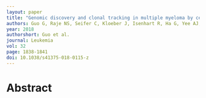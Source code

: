 ```yaml
---
layout: paper
title: "Genomic discovery and clonal tracking in multiple myeloma by cell-free DNA sequencing"
authors: Guo G, Raje NS, Seifer C, Kloeber J, Isenhart R, Ha G, Yee AJ, O'Donnell EK, Tai YT, Richardson PG, Bianchi G, Laubach JP, Warren D, Gemme E, Voisine J, Frede J, Kokkalis A, Yun H, Dimitrova V, Vijaykumar T, Meyerson M, Munshi NC, Anderson KC, Knoechel B, Lohr JG.
year: 2018
authorshort: Guo et al.
journal: Leukemia
vol: 32
page: 1838-1841
doi: 10.1038/s41375-018-0115-z
---
```


# Abstract
